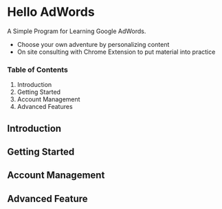 # Hello AdWords
A Simple Program for Learning Google AdWords.

* Choose your own adventure by personalizing content
* On site consulting with Chrome Extension to put material into practice

### Table of Contents
1. Introduction
2. Getting Started
3. Account Management
4. Advanced Features

## Introduction

## Getting Started

## Account Management

## Advanced Feature
